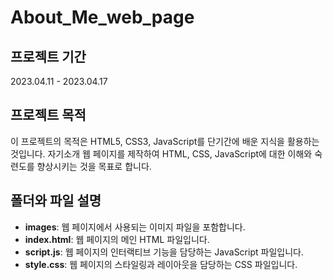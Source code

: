 # About_Me_web_page
## 프로젝트 기간
2023.04.11 - 2023.04.17

## 프로젝트 목적
이 프로젝트의 목적은 HTML5, CSS3, JavaScript를 단기간에 배운 지식을 활용하는 것입니다. 자기소개 웹 페이지를 제작하여 HTML, CSS, JavaScript에 대한 이해와 숙련도를 향상시키는 것을 목표로 합니다.

## 폴더와 파일 설명
- **images**: 웹 페이지에서 사용되는 이미지 파일을 포함합니다.
- **index.html**: 웹 페이지의 메인 HTML 파일입니다.
- **script.js**: 웹 페이지의 인터랙티브 기능을 담당하는 JavaScript 파일입니다.
- **style.css**: 웹 페이지의 스타일링과 레이아웃을 담당하는 CSS 파일입니다.